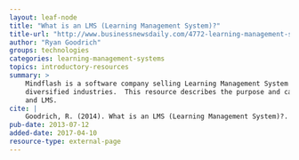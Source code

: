 ```yaml
---
layout: leaf-node
title: "What is an LMS (Learning Management System)?"
title-url: "http://www.businessnewsdaily.com/4772-learning-management-system.html"
author: "Ryan Goodrich"
groups: technologies
categories: learning-management-systems
topics: introductory-resources
summary: >
    Mindflash is a software company selling Learning Management System (LMS) products to
    diversified industries.  This resource describes the purpose and capabilities of
    and LMS.
cite: |
    Goodrich, R. (2014). What is an LMS (Learning Management System)?. Business News Daily. Retrieved from: http://www.businessnewsdaily.com/4772-learning-management-system.html. April 10, 2017.
pub-date: 2013-07-12
added-date: 2017-04-10
resource-type: external-page
---
```

